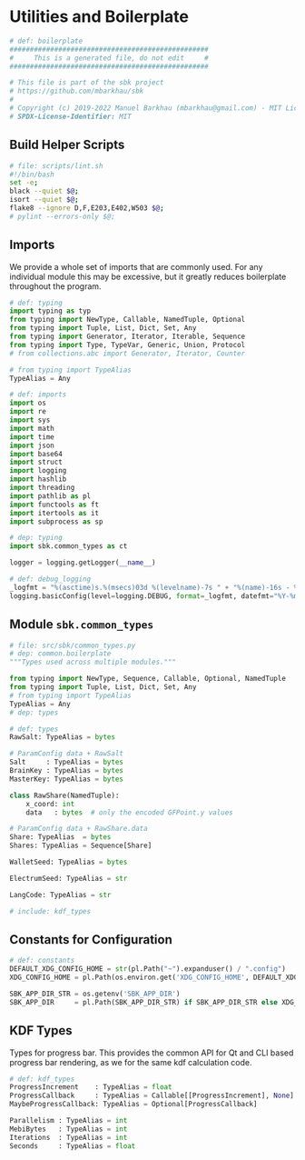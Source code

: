 # Utilities and Boilerplate

```python
# def: boilerplate
#################################################
#     This is a generated file, do not edit     #
#################################################

# This file is part of the sbk project
# https://github.com/mbarkhau/sbk
#
# Copyright (c) 2019-2022 Manuel Barkhau (mbarkhau@gmail.com) - MIT License
# SPDX-License-Identifier: MIT
```

## Build Helper Scripts

```bash
# file: scripts/lint.sh
#!/bin/bash
set -e;
black --quiet $@;
isort --quiet $@;
flake8 --ignore D,F,E203,E402,W503 $@;
# pylint --errors-only $@;
```


## Imports

We provide a whole set of imports that are commonly used. For any
individual module this may be excessive, but it greatly reduces
boilerplate throughout the program.

```python
# def: typing
import typing as typ
from typing import NewType, Callable, NamedTuple, Optional
from typing import Tuple, List, Dict, Set, Any
from typing import Generator, Iterator, Iterable, Sequence
from typing import Type, TypeVar, Generic, Union, Protocol
# from collections.abc import Generator, Iterator, Counter

# from typing import TypeAlias
TypeAlias = Any
```

```python
# def: imports
import os
import re
import sys
import math
import time
import json
import base64
import struct
import logging
import hashlib
import threading
import pathlib as pl
import functools as ft
import itertools as it
import subprocess as sp

# dep: typing
import sbk.common_types as ct

logger = logging.getLogger(__name__)
```

```python
# def: debug_logging
_logfmt = "%(asctime)s.%(msecs)03d %(levelname)-7s " + "%(name)-16s - %(message)s"
logging.basicConfig(level=logging.DEBUG, format=_logfmt, datefmt="%Y-%m-%dT%H:%M:%S")
```

## Module `sbk.common_types`

```python
# file: src/sbk/common_types.py
# dep: common.boilerplate
"""Types used across multiple modules."""

from typing import NewType, Sequence, Callable, Optional, NamedTuple
from typing import Tuple, List, Dict, Set, Any
# from typing import TypeAlias
TypeAlias = Any
# dep: types
```

```python
# def: types
RawSalt: TypeAlias = bytes

# ParamConfig data + RawSalt
Salt     : TypeAlias = bytes
BrainKey : TypeAlias = bytes
MasterKey: TypeAlias = bytes

class RawShare(NamedTuple):
    x_coord: int
    data   : bytes  # only the encoded GFPoint.y values

# ParamConfig data + RawShare.data
Share: TypeAlias  = bytes
Shares: TypeAlias = Sequence[Share]

WalletSeed: TypeAlias = bytes

ElectrumSeed: TypeAlias = str

LangCode: TypeAlias = str

# include: kdf_types
```


## Constants for Configuration

```python
# def: constants
DEFAULT_XDG_CONFIG_HOME = str(pl.Path("~").expanduser() / ".config")
XDG_CONFIG_HOME = pl.Path(os.environ.get('XDG_CONFIG_HOME', DEFAULT_XDG_CONFIG_HOME))

SBK_APP_DIR_STR = os.getenv('SBK_APP_DIR')
SBK_APP_DIR     = pl.Path(SBK_APP_DIR_STR) if SBK_APP_DIR_STR else XDG_CONFIG_HOME / "sbk"
```


## KDF Types

Types for progress bar. This provides the common API for Qt and CLI
based progress bar rendering, as we for the same kdf calculation code.

```python
# def: kdf_types
ProgressIncrement    : TypeAlias = float
ProgressCallback     : TypeAlias = Callable[[ProgressIncrement], None]
MaybeProgressCallback: TypeAlias = Optional[ProgressCallback]

Parallelism : TypeAlias = int
MebiBytes   : TypeAlias = int
Iterations  : TypeAlias = int
Seconds     : TypeAlias = float
```

